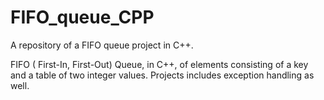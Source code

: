 # FIFO_queue_CPP
A repository of a FIFO queue project in C++.

FIFO ( First-In, First-Out) Queue, in C++, of elements consisting of a key and a table of two integer values. Projects includes exception handling as well.
